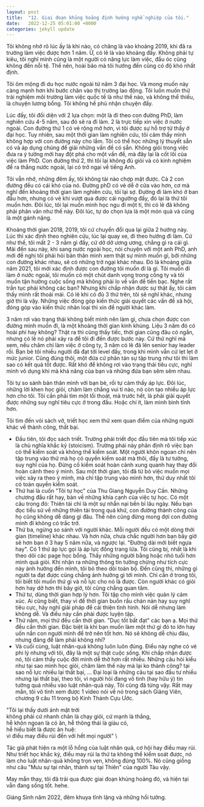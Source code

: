 ```yaml
---
layout: post
title:  "12. Giai đoạn khủng hoảng định hướng nghề nghiệp của tôi."
date:   2022-12-25 05:01:00 +0000
categories: jekyll update
---
```

Tôi không nhớ rõ lúc ấy là khi nào, có chăng là vào khoảng 2019, khi đã ra trường làm việc được hơn 1 năm. Ừ, có lẽ là vào khoảng đấy. Không phải tự kiêu, tôi nghĩ mình cũng là một người có năng lực làm việc, đầu óc cũng không đến nỗi tệ. Thế nên, hoài bão mà tôi hướng đến cũng có độ khó nhất định. 

Tôi ôm mộng đi du học nước ngoài từ năm 3 đại học. Và mong muốn này càng mạnh hơn khi bước chân vào thị trường lao động. Tôi luôn muốn thử trải nghiệm môi trường làm việc quốc tế là như thế nào, và không thể thiếu, là chuyện lương bổng. Tôi không hề phủ nhận chuyện đấy. 

Lúc đấy, tôi đối diện với 2 lựa chọn: một là đi theo con đường PhD, làm nghiên cứu 4-5 năm, sau đó sẽ ra đi làm. 2 là trực tiếp xin việc ở nước ngoài. Con đường thứ 1 có vẻ rộng mở hơn, vì tôi được sự hỗ trợ từ thầy ở đại học. Tuy nhiên, sau một thời gian làm nghiên cứu, tôi cảm thấy mình không hợp với con đường này cho lắm. Tôi có thể học những lý thuyết sẵn có và áp dụng chúng để giải những vấn đề có sẵn. Không giỏi trong việc đưa ra ý tưởng mới hay đột phá cho một vấn đề, mà đây lại là cốt lõi của việc làm PhD. Con đường thứ 2, thì tôi lại không đủ giỏi và có kinh nghiệm để ra thẳng nước ngoài, lại có trở ngại về tiếng Anh. 

Tôi vẫn nhớ, những đêm ấy, tôi không tài nào chợp mặt được. Cả 2 con đường đều có cái khó của nó. Đường phD có vẻ dễ ở cửa vào hơn, cơ mà nghĩ đến khoảng thời gian làm nghiên cứu, tôi lại sợ. Đường đi làm khó ở ban đầu hơn, nhưng có vẻ khi vượt qua được cái ngưỡng đấy, đó lại là thứ tôi muốn hơn. Đôi lúc, tôi lại muốn mình học ngu đi một tí, thì có lẽ đã không phải phân vân như thế này. Đôi lúc, tự do chọn lựa là một món quà và cũng là một gánh nặng.

Khoảng thời gian 2018, 2019, tôi cứ chuyển đổi qua lại giữa 2 hướng này. Lúc thì xác định theo nghiên cứu, lúc lại quay xe, đi theo hướng đi làm. Cứ như thế, tôi mất 2 - 3 năm gì đấy, cứ dở dở ương ương, chẳng gì ra cái gì. Mãi đến sau này, khi sang nước ngoài học, nói chuyện với một anh PhD, anh mới đề nghị tôi phải hỏi bản thân mình xem thật sự mình muốn gì, bởi những con đường khác nhau, sẽ có những trở ngại khác nhau. Đó là khoảng giữa năm 2021, tôi mới xác định được con đường tôi muốn đi là gì. Tôi muốn đi làm ở nước ngoài, tôi muốn có một chút danh vọng trong công ty và tôi muốn tận hưởng cuộc sống mà không phải lo về vấn đề tiền bạc. Nghe rất trần tục phải không các bạn? Nhưng khi chấp nhận được sự thật ấy, tôi cảm thấy mình rất thoải mái. Có lẽ khi có đủ 3 thứ trên, tôi sẽ nghĩ khác, nhưng giờ thì là vậy. Những việc đóng góp kiến thức giải quyết các vấn đề xã hội, đóng góp vào kiến thức nhân loại thì xin để người khác làm. 

3 năm rơi vào trạng thái không biết mình nên làm gì, chưa chọn được con đường mình muốn đi, là một khoảng thời gian kinh khủng. Liệu 3 năm đó có hoài phí hay không? Thật ra thì cũng thấy tiếc, thời gian cũng đâu có ngắn, nhưng có lẽ nó phải xảy ra để tôi đi đến được bước này. Cứ thử nghĩ mà xem, nếu chăm chỉ làm việc ở công ty, 3 năm có lẽ đã lên senior hay leader rồi. Bạn bè tôi nhiều người đã đạt tới level đấy, trong khi mình vẫn cứ lẹt lẹt ở mức junior. Cũng đúng thôi, một đứa cứ phân tán sự tập trung như tôi thì làm sao có kết quả tốt được. Rất khó để không rơi vào trạng thái tiêu cực, nghĩ mình vô dụng khi mà khả năng của bạn và những đứa bạn sêm sêm nhau. 

Tôi tự so sánh bản thân mình với bạn bè, rồi tự cảm thấy áp lực. Đôi lúc, những lời khen học giỏi, chăm làm chẳng vui tí nào, nó còn tạo nhiều áp lực hơn cho tôi. Tôi cần phải tìm một lối thoát, mà trước hết, là phải giải quyết được những suy nghĩ tiêu cực ở trong đầu. Hoặc chí ít, làm mình bình tĩnh hơn.

Tôi tìm đến vói sách vở, triết học xem thử xem quan điểm của những người khác về thành công, thất bại. 

- Đầu tiên, tôi đọc sách triết. Trường phái triết đọc đầu tiên mà tôi tiếp xúc là chủ nghĩa khắc kỷ (stoicism). Trường phái này phân định rõ việc bạn có thể kiểm soát và không thể kiểm soát. Một người khôn ngoan chỉ nên tập trung vào thứ mà họ có quyền kiểm soát mà thôi, đấy là tư tưởng, suy nghĩ của họ. Đừng cố kiểm soát hoàn cảnh xung quanh hay thay đổi hoàn cảnh theo ý mình. Sau một thời gian, tôi đã từ bỏ việc muốn mọi việc xảy ra theo ý mình, mà chỉ tập trung vào mình hơn, thứ duy nhất tôi có toàn quyền kiểm soát. 
- Thứ hai là cuốn "Tôi tự học" của Thu Giang Nguyễn Duy Cần. Những chương đầu rất hay, bàn về những khía cạnh của việc tự học. Có một câu trong đó: Thiên tài chỉ là một sự nhẫn nại bền bỉ lâu ngày. Nếu bạn đọc tiểu sử về những thiên tài trong quá khứ, con đường thành công của họ cũng không dễ dàng gì đâu. Thế nên cũng đừng mong đợi con đường mình đi không có trắc trở.
- Thứ ba, ngừng so sánh với người khác. Mỗi người đều có một dòng thời gian (timeline) khác nhau. Và hơn nữa, chưa chắc người hơn bạn bây giờ sẽ hơn bạn ở 3 hay 5 năm nữa, và ngược lại. "Đường dài mới biết ngựa hay". Có 1 thứ áp lực gọi là áp lực đồng trang lứa. Tôi cũng bị, nhất là khi theo dõi các page học bổng. Thấy những người bằng hoặc nhỏ tuổi hơn mình quá giỏi. Khi nhận ra những thông tin tưởng chừng như tích cực này ảnh hưởng đến mình, tôi bỏ theo dõi toàn bộ. Đến cũng thì, những gì người ta đạt được cũng chẳng ảnh hưởng gì tới mình. Chỉ cần ở trong tôi, tôi biết tôi muốn thứ gì và nỗ lực cho nó là được. Còn người khác có giỏi hơn hay dở hơn thì bây giờ, tôi cũng chẳng quan tâm. 
- Thứ tư, dùng thời gian hợp lý hơn. Tôi tập cho mình việc quản lý cảm xúc. Ai cũng biết, thay vì để thời gian buồn rầu chán nản hay suy nghĩ tiêu cực, hãy nghĩ giải pháp để cải thiện tình hình. Nói dễ nhưng làm không dễ. Và điều này cần phải được luyện tập.
- Thứ năm, mọi thứ đều cần thời gian. "Dục tốt bất đạt" các bạn ạ. Mọi thứ đều cần thời gian. Đặc biệt là khi bạn muốn làm một thứ gì đó to lớn hay uốn nắn con người mình để trở nên tốt hơn. Nó sẽ không dễ chịu đâu, nhưng đáng để làm phải không nhỉ?
- Và cuối cùng, luật nhân-quả không luôn luôn đúng. Điều này nghe có vẻ phi lý nhưng với tôi, đây là một sự thật cuộc sống. Khi chấp nhận được nó, tôi cảm thấy cuộc đời mình dễ thở hơn rất nhiều. Những câu hỏi kiểu như tại sao mình học giỏi, chăm làm thế này mà lại ko thành công? tại sao nỗ lực nhiều lại thất bại, ... Đại loại là những câu tại sao đầu tư nhiều nhưng lại thất bại, theo tôi, vì người hỏi đang vô tình (hay hữu ý) tin tưởng quá nhiều vào luật nhân-quả này. Tôi cũng đã từng vậy. Rất may mắn, tôi vô tình xem được 1 video nói về nó trong sách Giảng Viên, chương 9 câu 11 trong bộ Kinh Thánh Cựu Ước. 

"Tôi lại thấy dưới ánh mặt trời \
không phải cứ nhanh chân là chạy giỏi, cứ mạnh là thắng, \
hễ khôn ngoan là có ăn, hễ thông thái là giàu có, \
hễ hiểu biết là được ân huệ: \
vì điều may điều rủi đến với hết mọi người" \

Tác giả phát hiện ra một lỗ hổng của luật nhân quả, cơ hội hay điều may rủi. Như triết học khắc kỷ, điều may rủi la thứ ta không thể kiểm soát được, nó làm cho luật nhân-quả không trọn vẹn, không đúng 100%. Nó cũng giống như câu "Mưu sự tại nhân, thành sự tại Thiên" của người Tàu vậy. 

May mắn thay, tôi đã trải qua được giai đoạn khủng hoảng đó, và hiện tại vẫn đang sống tốt. hehe. 

Giáng Sinh năm 2022, đêm khuya tĩnh lặng và những hồi tưởng. 